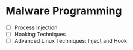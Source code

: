 # Malware Programming

- [ ] Process Injection
- [ ] Hooking Techniques
- [ ] Advanced Linux Techniques: Inject and Hook
